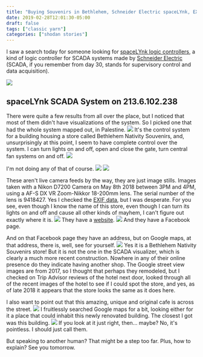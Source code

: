 ```yaml
---
title: "Buying Souvenirs in Bethlehem, Schneider Electric spaceLYnk, EXIF Data, and Does It Count as a Pilgrimage If You Are Just Remotely Opening and Closing Gates via a Store's Insecure SCADA System?"
date: 2019-02-28T12:01:30-05:00
draft: false
tags: ["classic yarn"]
categories: ["shodan stories"]
---
```


I saw a search today for someone looking for [spaceLYnk logic controllers](https://www.schneider-electric.com/en/product/LSS100200/spacelynk-logic-controller/?range=62958-spacelynk&node=2640385230-products), a kind of logic controller for SCADA systems made by [Schneider Electric](https://www.schneider-electric.com/ww/en/) (SCADA, if you remember from day 30, stands for supervisory control and data acquisition).

![](/images/100Days/Day56/spaceLYnk.png)

## spaceLYnk SCADA System on 213.6.102.238
There were quite a few results from all over the place, but I noticed that most of them didn't have visualizations of the system. So I picked one that had the whole system mapped out, in Palestine.
![](/images/100Days/Day56/firstlook.png)
It's the control system for a building housing a store called Bethlehem Nativity Souvenirs, and, unsurprisingly at this point, I seem to have complete control over the system. I can turn lights on and off, open and close the gate, turn central fan systems on and off.
![](/images/100Days/Day56/cash.png)

I'm not doing any of that of course.
![](/images/100Days/Day56/outside.png)
![](/images/100Days/Day56/entrance.png)

These aren't live camera feeds by the way, they are just image stills. Images taken with a Nikon D7200 Camera on May 8th 2018 between 3PM and 4PM, using a AF-S DX VR Zoom-Nikkor 18-200mm lens. The serial number of the lens is 9418427. Yes I checked the [EXIF data](https://photographylife.com/what-is-exif-data), but I was desperate. For you see, even though I know the name of this store, even though I can turn its lights on and off and cause all other kinds of mayhem, I can't figure out exactly where it is.
[![](/images/100Days/Day56/bethlehemnativity.png)](http://www.bethlehemnativitygroup.com/)
They have a [website](http://www.bethlehemnativitygroup.com/).
![](/images/100Days/Day56/facebook.png)
And they have a Facebook page.

And on that Facebook page they have an address, but on Google maps, at that address, there is, well, see for yourself.
![](/images/100Days/Day56/oldshop.png)
Yes it is a Bethlehem Nativity Souvenirs store! But it is not the one in the SCADA visualizer, which is clearly a much more recent construction. Nowhere in any of their online presence do they indicate having another shop. The Google street view images are from 2017, so I thought that perhaps they remodeled, but I checked on Trip Advisor reviews of the hotel next door, looked through all of the recent images of the hotel to see if I could spot the store, and yes, as of late 2018 it appears that the store looks the same as it does here.

I also want to point out that this amazing, unique and original cafe is across the street.
![](/images/100Days/Day56/stars.png)
I fruitlessly searched Google maps for a bit, looking either for it a place that could inhabit this newly renovated building. The closest I got was this building.
![](/images/100Days/Day56/oldversion.png)
If you look at it just right, then... maybe? No, it's pointless. I should just call them.

But speaking to another human? That might be a step too far. Plus, how to explain? See you tomorrow.
